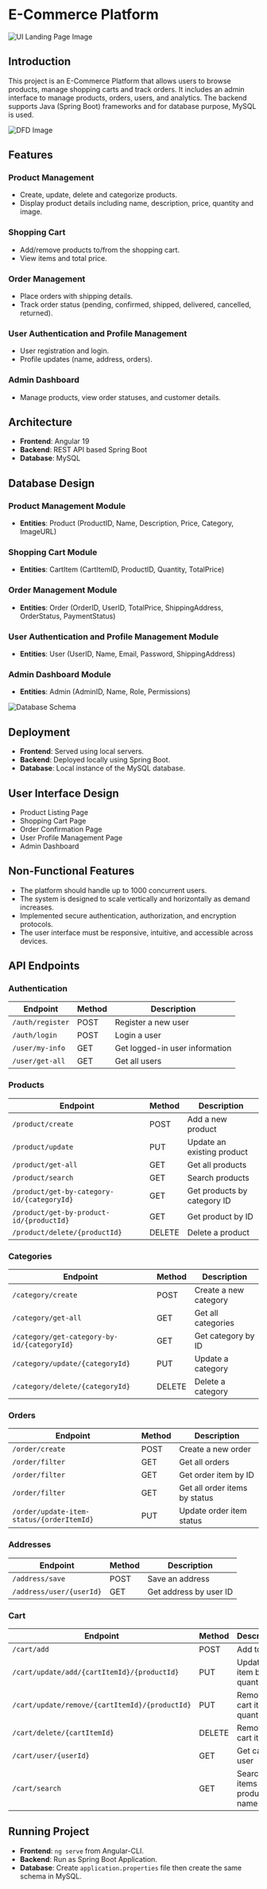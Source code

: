 # E-Commerce Platform

![UI Landing Page Image](Images/UIpic.png)

## Introduction
This project is an E-Commerce Platform that allows users to browse products, manage shopping carts and track orders. It includes an admin interface to manage products, orders, users, and analytics. The backend supports Java (Spring Boot) frameworks and for database purpose, MySQL is used.

![DFD Image](Images/DFD.png)

## Features
### Product Management
- Create, update, delete and categorize products.
- Display product details including name, description, price, quantity and image.

### Shopping Cart
- Add/remove products to/from the shopping cart.
- View items and total price.

### Order Management
- Place orders with shipping details.
- Track order status (pending, confirmed, shipped, delivered, cancelled, returned).

### User Authentication and Profile Management
- User registration and login.
- Profile updates (name, address, orders).

### Admin Dashboard
- Manage products, view order statuses, and customer details.

## Architecture
- **Frontend**: Angular 19
- **Backend**: REST API based Spring Boot
- **Database**: MySQL

## Database Design
### Product Management Module
- **Entities**: Product (ProductID, Name, Description, Price, Category, ImageURL)

### Shopping Cart Module
- **Entities**: CartItem (CartItemID, ProductID, Quantity, TotalPrice)

### Order Management Module
- **Entities**: Order (OrderID, UserID, TotalPrice, ShippingAddress, OrderStatus, PaymentStatus)

### User Authentication and Profile Management Module
- **Entities**: User (UserID, Name, Email, Password, ShippingAddress)

### Admin Dashboard Module
- **Entities**: Admin (AdminID, Name, Role, Permissions)

![Database Schema](Images/DB.png)

## Deployment
- **Frontend**: Served using local servers.
- **Backend**: Deployed locally using Spring Boot.
- **Database**: Local instance of the MySQL database.

## User Interface Design
- Product Listing Page
- Shopping Cart Page
- Order Confirmation Page
- User Profile Management Page
- Admin Dashboard

## Non-Functional Features
- The platform should handle up to 1000 concurrent users.
- The system is designed to scale vertically and horizontally as demand increases.
- Implemented secure authentication, authorization, and encryption protocols.
- The user interface must be responsive, intuitive, and accessible across devices.

## API Endpoints

### Authentication
| Endpoint               | Method | Description                    |
|------------------------|--------|--------------------------------|
| `/auth/register`       | POST   | Register a new user            |
| `/auth/login`          | POST   | Login a user                   |
| `/user/my-info`        | GET    | Get logged-in user information |
| `/user/get-all`        | GET    | Get all users                  |

### Products
| Endpoint                         | Method | Description                    |
|----------------------------------|--------|--------------------------------|
| `/product/create`                | POST   | Add a new product              |
| `/product/update`                | PUT    | Update an existing product     |
| `/product/get-all`               | GET    | Get all products               |
| `/product/search`                | GET    | Search products                |
| `/product/get-by-category-id/{categoryId}` | GET    | Get products by category ID    |
| `/product/get-by-product-id/{productId}`   | GET    | Get product by ID              |
| `/product/delete/{productId}`    | DELETE | Delete a product               |

### Categories
| Endpoint                         | Method | Description                    |
|----------------------------------|--------|--------------------------------|
| `/category/create`               | POST   | Create a new category          |
| `/category/get-all`              | GET    | Get all categories             |
| `/category/get-category-by-id/{categoryId}` | GET    | Get category by ID             |
| `/category/update/{categoryId}`  | PUT    | Update a category              |
| `/category/delete/{categoryId}`  | DELETE | Delete a category              |

### Orders
| Endpoint                         | Method | Description                    |
|----------------------------------|--------|--------------------------------|
| `/order/create`                  | POST   | Create a new order             |
| `/order/filter`                  | GET    | Get all orders                 |
| `/order/filter`                  | GET    | Get order item by ID           |
| `/order/filter`                  | GET    | Get all order items by status  |
| `/order/update-item-status/{orderItemId}` | PUT    | Update order item status       |

### Addresses
| Endpoint                         | Method | Description                    |
|----------------------------------|--------|--------------------------------|
| `/address/save`                  | POST   | Save an address                |
| `/address/user/{userId}`         | GET    | Get address by user ID         |

### Cart
| Endpoint                         | Method | Description                    |
|----------------------------------|--------|--------------------------------|
| `/cart/add`                      | POST   | Add to cart                    |
| `/cart/update/add/{cartItemId}/{productId}` | PUT    | Update cart item by quantity   |
| `/cart/update/remove/{cartItemId}/{productId}` | PUT    | Remove cart item by quantity   |
| `/cart/delete/{cartItemId}`      | DELETE | Remove cart item               |
| `/cart/user/{userId}`            | GET    | Get cart by user               |
| `/cart/search`                   | GET    | Search cart items by product name |

## Running Project
- **Frontend**: `ng serve` from Angular-CLI.
- **Backend**: Run as Spring Boot Application.
- **Database**: Create `application.properties` file then create the same schema in MySQL.